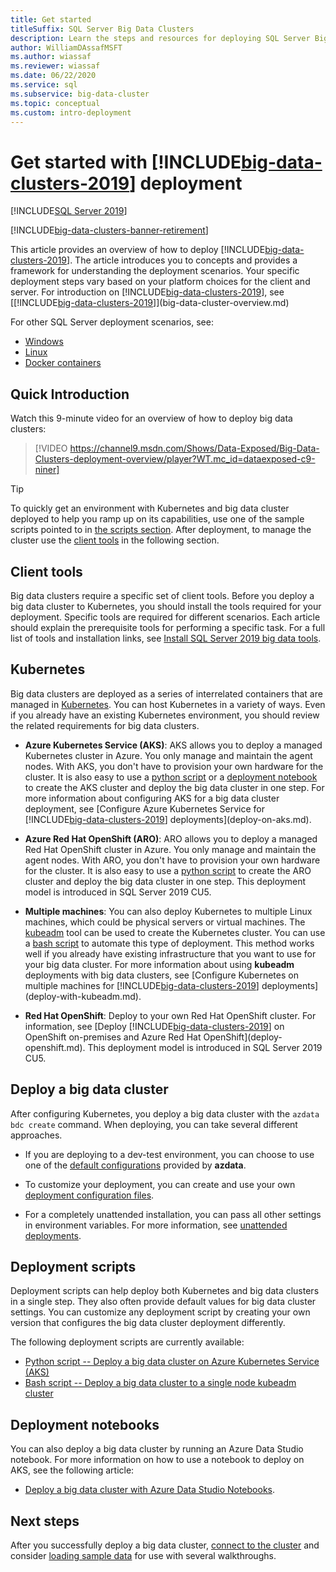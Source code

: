 ```yaml
---
title: Get started
titleSuffix: SQL Server Big Data Clusters
description: Learn the steps and resources for deploying SQL Server Big Data Clusters.
author: WilliamDAssafMSFT
ms.author: wiassaf
ms.reviewer: wiassaf
ms.date: 06/22/2020
ms.service: sql
ms.subservice: big-data-cluster
ms.topic: conceptual
ms.custom: intro-deployment
---
```


# Get started with [!INCLUDE[big-data-clusters-2019](../includes/ssbigdataclusters-ss-nover.md)] deployment

[!INCLUDE[SQL Server 2019](../includes/applies-to-version/sqlserver2019.md)]

[!INCLUDE[big-data-clusters-banner-retirement](../includes/bdc-banner-retirement.md)]

This article provides an overview of how to deploy [!INCLUDE[big-data-clusters-2019](../includes/ssbigdataclusters-ss-nover.md)]. The article introduces you to concepts and provides a framework for understanding the deployment scenarios. Your specific deployment steps vary based on your platform choices for the client and server. For introduction on [!INCLUDE[big-data-clusters-2019](../includes/ssbigdataclusters-ss-nover.md)], see [[!INCLUDE[big-data-clusters-2019](../includes/ssbigdataclusters-ver15.md)]](big-data-cluster-overview.md)

For other SQL Server deployment scenarios, see:

- [Windows](../database-engine/install-windows/install-sql-server.md)
- [Linux](../linux/sql-server-linux-setup.md)
- [Docker containers](../linux/sql-server-linux-docker-container-deployment.md)

## Quick Introduction 

Watch this 9-minute video for an overview of how to deploy big data clusters:

> [!VIDEO https://channel9.msdn.com/Shows/Data-Exposed/Big-Data-Clusters-deployment-overview/player?WT.mc_id=dataexposed-c9-niner]


> [!TIP]
> To quickly get an environment with Kubernetes and big data cluster deployed to help you ramp up on its capabilities, use one of the sample scripts pointed to in [the scripts section](#scripts). After deployment, to manage the cluster use the [client tools](#tools) in the following section.


## <a id="tools"></a> Client tools

Big data clusters require a specific set of client tools. Before you deploy a big data cluster to Kubernetes, you should install the tools required for your deployment. Specific tools are required for different scenarios. Each article should explain the prerequisite tools for performing a specific task. For a full list of tools and installation links, see [Install SQL Server 2019 big data tools](deploy-big-data-tools.md).

## Kubernetes

Big data clusters are deployed as a series of interrelated containers that are managed in [Kubernetes](https://kubernetes.io/docs/home). You can host Kubernetes in a variety of ways. Even if you already have an existing Kubernetes environment, you should review the related requirements for big data clusters.

- **Azure Kubernetes Service (AKS)**: AKS allows you to deploy a managed Kubernetes cluster in Azure. You only manage and maintain the agent nodes. With AKS, you don't have to provision your own hardware for the cluster. It is also easy to use a [python script](quickstart-big-data-cluster-deploy.md) or a [deployment notebook](notebooks-deploy.md) to create the AKS cluster and deploy the big data cluster in one step. For more information about configuring AKS for a big data cluster deployment, see [Configure Azure Kubernetes Service for [!INCLUDE[big-data-clusters-2019](../includes/ssbigdataclusters-ver15.md)] deployments](deploy-on-aks.md).

- **Azure Red Hat OpenShift (ARO)**: ARO allows you to deploy a managed Red Hat OpenShift cluster in Azure. You only manage and maintain the agent nodes. With ARO, you don't have to provision your own hardware for the cluster. It is also easy to use a [python script](quickstart-big-data-cluster-deploy-aro.md) to create the ARO cluster and deploy the big data cluster in one step. This deployment model is introduced in SQL Server 2019 CU5. 

- **Multiple machines**: You can also deploy Kubernetes to multiple Linux machines, which could be physical servers or virtual machines. The [kubeadm](https://kubernetes.io/docs/setup/independent/create-cluster-kubeadm/) tool can be used to create the Kubernetes cluster. You can use a [bash script](deployment-script-single-node-kubeadm.md) to automate this type of deployment. This method works well if you already have existing infrastructure that you want to use for your big data cluster. For more information about using **kubeadm** deployments with big data clusters, see [Configure Kubernetes on multiple machines for [!INCLUDE[big-data-clusters-2019](../includes/ssbigdataclusters-ver15.md)] deployments](deploy-with-kubeadm.md).

- **Red Hat OpenShift**: Deploy to your own Red Hat OpenShift cluster. For information, see [Deploy [!INCLUDE[big-data-clusters-2019](../includes/ssbigdataclusters-ss-nover.md)] on OpenShift on-premises and Azure Red Hat OpenShift](deploy-openshift.md). This deployment model is introduced in SQL Server 2019 CU5.

## Deploy a big data cluster

After configuring Kubernetes, you deploy a big data cluster with the `azdata bdc create` command. When deploying, you can take several different approaches.

- If you are deploying to a dev-test environment, you can choose to use one of the [default configurations](deployment-guidance.md#deploy) provided by **azdata**.

- To customize your deployment, you can create and use your own [deployment configuration files](deployment-guidance.md#configfile).

- For a completely unattended installation, you can pass all other settings in  environment variables. For more information, see [unattended deployments](deployment-guidance.md#unattended).


## <a id="scripts"></a> Deployment scripts

Deployment scripts can help deploy both Kubernetes and big data clusters in a single step. They also often provide default values for big data cluster settings. You can customize any deployment script by creating your own version that configures the big data cluster deployment differently.

The following deployment scripts are currently available:

- [Python script -- Deploy a big data cluster on Azure Kubernetes Service (AKS)](quickstart-big-data-cluster-deploy.md)
- [Bash script -- Deploy a big data cluster to a single node kubeadm cluster](deployment-script-single-node-kubeadm.md)

## Deployment notebooks

You can also deploy a big data cluster by running an Azure Data Studio notebook. For more information on how to use a notebook to deploy on AKS, see the following article:

- [Deploy a big data cluster with Azure Data Studio Notebooks](notebooks-deploy.md).

## Next steps

After you successfully deploy a big data cluster, [connect to the cluster](connect-to-big-data-cluster.md) and consider [loading sample data](tutorial-load-sample-data.md) for use with several walkthroughs.
